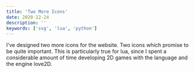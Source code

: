 ```yaml
---
title: 'Two More Icons'
date: 2020-12-24
description: ''
keywords: ['svg', 'lua', 'python']
---
```


I've designed two more icons for the website. Two icons which promise to be quite important. This is particularly true for lua, since I spent a considerable amount of time developing 2D games with the language and the engine love2D.
